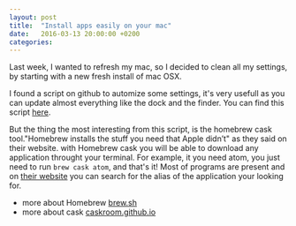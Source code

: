 ```yaml
---
layout: post
title:  "Install apps easily on your mac"
date:   2016-03-13 20:00:00 +0200
categories:
---
```


Last week, I wanted to refresh my mac, so I decided to clean all my settings, by starting with a new fresh install of mac OSX.

I found a script on github to automize some settings, it's very usefull as you can update almost everything like the dock and the finder. You can find this script [here](https://github.com/j9ac9k/osxSetup).

But the thing the most interesting from this script, is the homebrew cask tool."Homebrew installs the stuff you need that Apple didn’t" as they said on their website. with Homebrew cask you will be able to download any application throught your terminal. For example, it you need atom, you just need to run `brew cask atom`, and that's it! Most of programs are present and on [their website](https://caskroom.github.io/) you can search for the alias of the application your looking for.

- more about Homebrew [brew.sh](http://brew.sh/)
- more about cask [caskroom.github.io](https://caskroom.github.io/)
